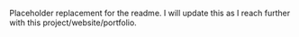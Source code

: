 Placeholder replacement for the readme. I will update this as I reach further with this project/website/portfolio.